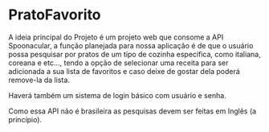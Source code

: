 # PratoFavorito
A ideia principal do Projeto é um projeto web que consome a API Spoonacular, 
a função planejada para nossa aplicação é de que o usuário possa pesquisar por pratos de um tipo de cozinha específica, como italiana, coreana e etc..., 
tendo a opção de selecionar uma receita para ser adicionada a sua lista de favoritos e caso deixe de gostar dela poderá remove-la da lista.

Haverá também um sistema de login básico com usuário e senha.

Como essa API não é brasileira as pesquisas devem ser feitas em Inglês (a princípio).
